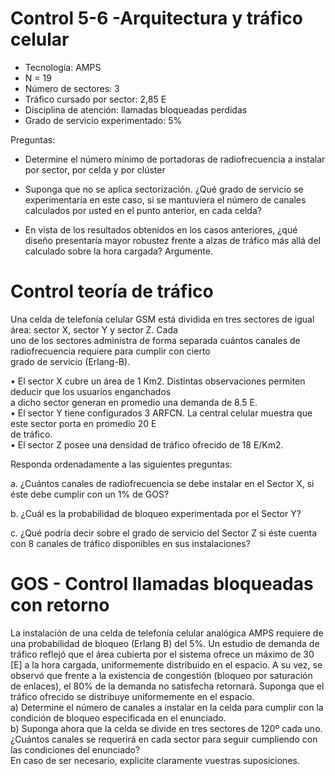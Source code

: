 # Control 5-6 -Arquitectura y tráfico celular
- Tecnología: AMPS  
- N = 19
- Número de sectores: 3  
- Tráfico cursado por sector: 2,85 E  
-  Disciplina de atención: llamadas bloqueadas perdidas  
-  Grado de servicio experimentado: 5%

Preguntas:

- Determine el número mínimo de portadoras de radiofrecuencia a instalar por sector, por celda y por clúster

- Suponga que no se aplica sectorización. ¿Qué grado de servicio se experimentaría en este caso, si se mantuviera el número de canales calculados por usted en el punto anterior, en cada celda?

- En vista de los resultados obtenidos en los casos anteriores, ¿qué diseño presentaría mayor robustez frente a alzas de  tráfico más allá del calculado sobre la hora cargada? Argumente.


# Control teoría de tráfico

Una celda de telefonía celular GSM está dividida en tres sectores de igual área: sector X, sector Y y sector Z. Cada  
uno de los sectores administra de forma separada cuántos canales de radiofrecuencia requiere para cumplir con cierto  
grado de servicio (Erlang-B).  
  
• El sector X cubre un área de 1 Km2. Distintas observaciones permiten deducir que los usuarios enganchados  
a dicho sector generan en promedio una demanda de 8.5 E.  
• El sector Y tiene configurados 3 ARFCN. La central celular muestra que este sector porta en promedio 20 E  
de tráfico.  
• El sector Z posee una densidad de tráfico ofrecido de 18 E/Km2.

Responda ordenadamente a las siguientes preguntas:  
  
a. ¿Cuántos canales de radiofrecuencia se debe instalar en el Sector X, si éste debe cumplir con un 1% de GOS?

b. ¿Cuál es la probabilidad de bloqueo experimentada por el Sector Y?

c. ¿Qué podría decir sobre el grado de servicio del Sector Z si éste cuenta con 8 canales de tráfico disponibles en sus instalaciones?


# GOS - Control llamadas bloqueadas con retorno

La instalación de una celda de telefonía celular analógica AMPS requiere de una probabilidad de bloqueo (Erlang B) del 5%. Un estudio de demanda de tráfico reflejó que el área cubierta por el sistema ofrece un máximo de 30 [E] a la hora cargada, uniformemente distribuido en el espacio. A su vez, se observó que  frente a la existencia de congestión (bloqueo por saturación de enlaces), el 80% de la demanda no satisfecha retornará. Suponga que el tráfico ofrecido se distribuye uniformemente en el espacio.  
	a) Determine el número de canales a instalar en la celda para cumplir con la condición de bloqueo especificada en el enunciado.  
	b) Suponga ahora que la celda se divide en tres sectores de 120º cada uno. ¿Cuántos canales se requerirá en cada sector para seguir cumpliendo con las condiciones del enunciado?  
En caso de ser necesario, explicite claramente vuestras suposiciones.